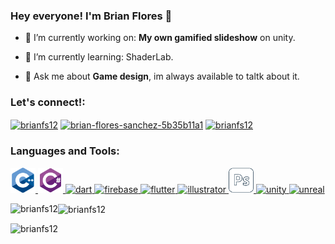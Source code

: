### Hey everyone! I'm Brian Flores 👋

- 🔭 I’m currently working on: **My own gamified slideshow** on unity.
  
- 🌱 I’m currently learning: ShaderLab.

- 💬 Ask me about **Game design**, im always available to taltk about it.

<h3 align="left"> Let's connect!:</h3>
<p align="left">
<a href="https://twitter.com/brianfs12" target="blank"><img align="center" src="https://raw.githubusercontent.com/rahuldkjain/github-profile-readme-generator/master/src/images/icons/Social/twitter.svg" alt="brianfs12" height="30" width="40" /></a>
<a href="https://www.linkedin.com/in/brian-flores-sanchez-5b35b11a1/" target="blank"><img align="center" src="https://raw.githubusercontent.com/rahuldkjain/github-profile-readme-generator/master/src/images/icons/Social/linked-in-alt.svg" alt="brian-flores-sanchez-5b35b11a1" height="30" width="40" /></a>
<a href="https://instagram.com/brianfs12" target="blank"><img align="center" src="https://raw.githubusercontent.com/rahuldkjain/github-profile-readme-generator/master/src/images/icons/Social/instagram.svg" alt="brianfs12" height="30" width="40" /></a>
</p>

<h3 align="left">Languages and Tools:</h3>
<p align="left">
  <!-- c++ -->
  <a href="https://www.w3schools.com/cpp/" target="_blank" rel="noreferrer"> <img src="https://raw.githubusercontent.com/devicons/devicon/master/icons/cplusplus/cplusplus-original.svg" alt="cplusplus" width="40" height="40"/> </a>
  <!-- c# -->
  <a href="https://www.w3schools.com/cs/" target="_blank" rel="noreferrer"> <img src="https://raw.githubusercontent.com/devicons/devicon/master/icons/csharp/csharp-original.svg" alt="csharp" width="40" height="40"/> </a> 
  <!-- Dart -->
  <a href="https://dart.dev" target="_blank" rel="noreferrer"> <img src="https://www.vectorlogo.zone/logos/dartlang/dartlang-icon.svg" alt="dart" width="40" height="40"/> </a> 
  <!-- Firebase -->
  <a href="https://firebase.google.com/" target="_blank" rel="noreferrer"> <img src="https://www.vectorlogo.zone/logos/firebase/firebase-icon.svg" alt="firebase" width="40" height="40"/> </a> 
  <!-- Flutter -->
  <a href="https://flutter.dev" target="_blank" rel="noreferrer"> <img src="https://www.vectorlogo.zone/logos/flutterio/flutterio-icon.svg" alt="flutter" width="40" height="40"/> </a> 
  <!-- IL -->
  <a href="https://www.adobe.com/in/products/illustrator.html" target="_blank" rel="noreferrer"> <img src="https://www.vectorlogo.zone/logos/adobe_illustrator/adobe_illustrator-icon.svg" alt="illustrator" width="40" height="40"/> </a> 
  <!-- PS -->
  <a href="https://www.photoshop.com/en" target="_blank" rel="noreferrer"> <img src="https://raw.githubusercontent.com/devicons/devicon/master/icons/photoshop/photoshop-line.svg" alt="photoshop" width="40" height="40"/> </a> 
  <!-- Unity -->
  <a href="https://unity.com/" target="_blank" rel="noreferrer"> <img src="https://www.vectorlogo.zone/logos/unity3d/unity3d-icon.svg" alt="unity" width="40" height="40"/> </a>
  <!-- Unreal -->
  <a href="" target="_blank" rel="noreferrer"> <img src="https://raw.githubusercontent.com/kenangundogan/fontisto/036b7eca71aab1bef8e6a0518f7329f13ed62f6b/icons/svg/brand/unreal-engine.svg" alt="unreal" width="40" height="40"/> </a> </p>

<!-- Most used... -->
<p><img align="left" src="https://github-readme-stats.vercel.app/api/top-langs?username=brianfs12&show_icons=true&locale=en&layout=compact" alt="brianfs12" /></p>

<!-- Trofeos -->
<!--
  <p align="left"> <a href="https://github.com/ryo-ma/github-profile-trophy"><img       src="https://github-profile-trophy.vercel.app/?username=brianfs12" alt="brianfs12" /></a>   </p>
-->

<!-- GH Stats -->
<!--
<p>&nbsp;<img align="center" src="https://github-readme-stats.vercel.app/api?username=brianfs12&show_icons=true&locale=en" alt="brianfs12" /></p>
-->

<!-- Streak -->
<p><img align="center" src="https://github-readme-streak-stats.herokuapp.com/?user=brianfs12&" alt="brianfs12" /></p>

<!-- PF View -->
<p align="left"> <img src="https://komarev.com/ghpvc/?username=brianfs12&label=Profile%20views&color=0e75b6&style=flat" alt="brianfs12" /> </p>


<!--
**brianfs12/brianfs12** is a ✨ _special_ ✨ repository because its `README.md` (this file) appears on your GitHub profile.

Here are some ideas to get you started:


- 👯 I’m looking to collaborate on ...
- 🤔 I’m looking for help with ...
- 💬 Ask me about ...
- 📫 How to reach me: ...
- 😄 Pronouns: ...
- ⚡ Fun fact: ...
-->
